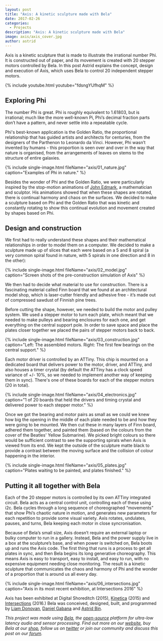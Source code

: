 ```yaml
---
layout: post
title: "Axis: A kinetic sculpture made with Bela"
date: 2017-02-26
categories:
  - Projects
description: "Axis: A kinetic sculpture made with Bela"
image: axis/axis_cover.jpg
author: astrid
---
```

 
Axis is a kinetic sculpture that is made to illustrate the irrational number Phi. It is constructed out of paper, and its movement is created with 20 stepper motors controlled by Bela. In this post Astrid explains the concept, design and execution of Axis, which uses Bela to control 20 independent stepper motors.

{% include youtube.html youtube="fdsngYUfhqM" %}

## Exploring Phi

The number Phi is great. Phi is roughly equivalent to 1.61803, but is irrational; much like the more well-known Pi, Phi’s decimal fraction parts don’t have a pattern, and never settle into a repeatable cycle. 

Phi's best-known application is the Golden Ratio, the proportional relationship that has guided artists and architects for centuries, from the designers of the Parthenon to Leonardo da Vinci. However, Phi wasn’t invented by humans - this proportion is seen over and over in the way that nature is organised, from the arrangements of leaves on stems to the structure of entire galaxies.

{% include single-image.html fileName="axis/01_nature.jpg" caption="Examples of Phi in nature." %}

Besides the wonder of Phi and the Golden Ratio, we were particularly inspired by the stop-motion animations of [John Edmark](http://instagram.com/johnedmark), a mathematician and sculptor. His animations showed that when these shapes are rotated, there is continual harmony and chaos on the surfaces. We decided to make a sculpture based on Phi and the Golden Ratio that was kinetic and constantly rotating to show this continual evolution and movement created by shapes based on Phi.

## Design and construction

We first had to really understand these shapes and their mathematical relationships in order to model them on a computer. We decided to make a sculpture made up of slices that each were based on a 5 and 8 spiral (a very common spiral found in nature, with 5 spirals in one direction and 8 in the other):

{% include single-image.html fileName="axis/02_model.jpg" caption="Screen shots of the pre-construction simulation of Axis" %}

We then had to decide what material to use for construction. There is a fascinating material called Finn board that we found at an architectural model shop, which is laser-cutter friendly and adhesive free - it’s made out of compressed sawdust of Finnish pine trees. 

Before cutting the shape, however, we needed to build the motor and pulley system. We used a stepper motor to turn each plate, which meant that we needed to make pulleys and bearing enclosures for each one, and get everything on the central support pole. In order to save space and place the plates closer together we placed the pairs of stepper motors back to back. 

{% include single-image.html fileName="axis/03_construction.jpg" caption="Left: The assembled motors. Right: The first few bearings on the central support." %}

Each motor driver is controlled by an ATTiny. This chip is mounted on a dedicated board that delivers power to the motor, driver, and ATTiny, and also houses a timer crystal (by default the ATTiny has a clock speed variance of +/- 10%, so we needed to implement another way of keeping them in sync). There's one of these boards for each of the stepper motors (20 in total).

{% include single-image.html fileName="axis/04_electronics.jpg" caption="1 of 20 boards that held the drivers and timing crystal and delivered power to each stepper motor." %}

Once we got the bearing and motor pairs as small as we could we knew how big the opening in the middle of each plate needed to be and how they were going to be mounted. We then cut these in many layers of Finn board, adhered them together, and painted them (based on the colours from the cover of the Beatles' Yellow Submarine). We picked bright colours so there would be sufficient contrast to see the supporting spirals when Axis is viewed from its end. We kept the outside of the sculpture matte black to provide a contrast between the moving surface and the collision of colour happening in the interior.

{% include single-image.html fileName="axis/05_plates.jpg" caption="Plates waiting to be painted, and plates finished." %}

## Putting it all together with Bela

Each of the 20 stepper motors is controlled by its own ATTiny integrated circuit. Bela acts as a central control unit, controlling each of these using i2c. Bela cycles through a long sequence of choreographed “movements” that show Phi’s chaotic nature in motion, and generates new parameters for each repetition to provide some visual variety. Axis rotates, undulates, pauses, and turns, Bela keeping each motor in close syncronisation. 

Because of Bela’s small size, Axis doesn’t require an external laptop or bulky computer to run in a gallery. Instead, Bela and the power supply live in a box at the sculpture’s base, and when power is switched on, Bela boots up and runs the Axis code. The first thing that runs is a process to get all plates in sync, and then Bela begins its long generative choreography. This means Axis is easy to transport, easy to install, and easy to run, with no expensive equipment needing close monitoring. The result is a kinetic sculpture that communicates the chaos and harmony of Phi and the wonder of a proportion that is around us all every day.

{% include single-image.html fileName="axis/06_intersections.jpg" caption="Axis in its most recent exhibition, at Intersections 2016" %}

Axis has been exhibited at Digital Shoreditch (2015), [Kinetica](http://kinetica-artfair.com/) (2015) and [Intersections](http://intersections.io) (2016.) Bela was conceived, designed, built, and programmed by [Liam Donovan](http://liamdonovan.co.uk), [Daniel Gabana](http://www.danielgabana.com) and [Astrid Bin](http://astridbin.com).

*This project was made using [Bela](http://bela.io), the [open-source](https://github.com/BelaPlatform/Bela) platform for ultra-low latency audio and sensor processing. Find out more on our [website](http://bela.io), buy Bela at our [shop](https://shop.bela.io), follow us on [twitter](https://twitter.com/BelaPlatform) or join our community and discuss this post on our [forum](https://forum.bela.io).*
